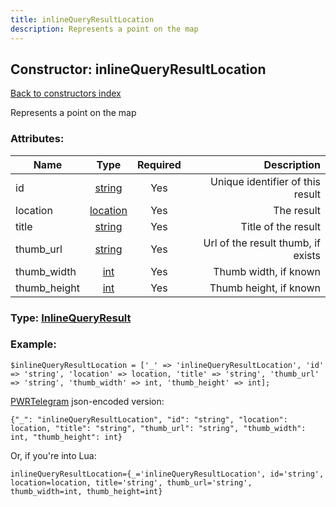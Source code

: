 ```yaml
---
title: inlineQueryResultLocation
description: Represents a point on the map
---
```

## Constructor: inlineQueryResultLocation  
[Back to constructors index](index.md)



Represents a point on the map

### Attributes:

| Name     |    Type       | Required | Description |
|----------|:-------------:|:--------:|------------:|
|id|[string](../types/string.md) | Yes|Unique identifier of this result|
|location|[location](../types/location.md) | Yes|The result|
|title|[string](../types/string.md) | Yes|Title of the result|
|thumb\_url|[string](../types/string.md) | Yes|Url of the result thumb, if exists|
|thumb\_width|[int](../types/int.md) | Yes|Thumb width, if known|
|thumb\_height|[int](../types/int.md) | Yes|Thumb height, if known|



### Type: [InlineQueryResult](../types/InlineQueryResult.md)


### Example:

```
$inlineQueryResultLocation = ['_' => 'inlineQueryResultLocation', 'id' => 'string', 'location' => location, 'title' => 'string', 'thumb_url' => 'string', 'thumb_width' => int, 'thumb_height' => int];
```  

[PWRTelegram](https://pwrtelegram.xyz) json-encoded version:

```
{"_": "inlineQueryResultLocation", "id": "string", "location": location, "title": "string", "thumb_url": "string", "thumb_width": int, "thumb_height": int}
```


Or, if you're into Lua:  


```
inlineQueryResultLocation={_='inlineQueryResultLocation', id='string', location=location, title='string', thumb_url='string', thumb_width=int, thumb_height=int}

```


